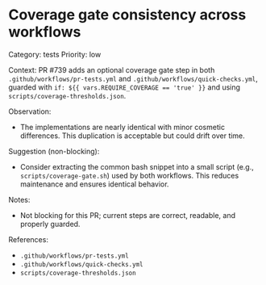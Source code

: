 # Coverage gate consistency across workflows

Category: tests
Priority: low

Context: PR #739 adds an optional coverage gate step in both `.github/workflows/pr-tests.yml` and `.github/workflows/quick-checks.yml`, guarded with `if: ${{ vars.REQUIRE_COVERAGE == 'true' }}` and using `scripts/coverage-thresholds.json`.

Observation:

- The implementations are nearly identical with minor cosmetic differences. This duplication is acceptable but could drift over time.

Suggestion (non-blocking):

- Consider extracting the common bash snippet into a small script (e.g., `scripts/coverage-gate.sh`) used by both workflows. This reduces maintenance and ensures identical behavior.

Notes:

- Not blocking for this PR; current steps are correct, readable, and properly guarded.

References:

- `.github/workflows/pr-tests.yml`
- `.github/workflows/quick-checks.yml`
- `scripts/coverage-thresholds.json`
